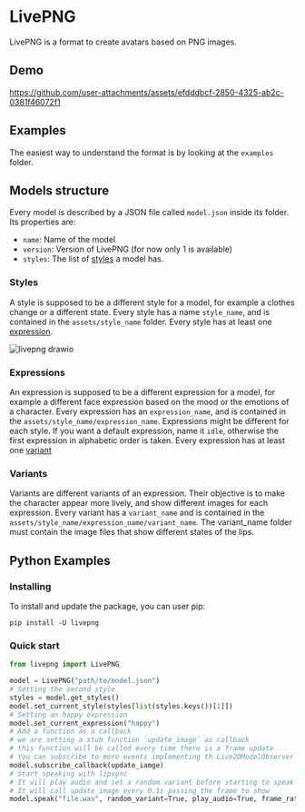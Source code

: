 # LivePNG
LivePNG is a format to create avatars based on PNG images.

## Demo
https://github.com/user-attachments/assets/efdddbcf-2850-4325-ab2c-0381f46072f1

## Examples
The easiest way to understand the format is by looking at the `examples` folder.

## Models structure
Every model is described by a JSON file called `model.json` inside its folder.
Its properties are:
- `name`: Name of the model
- `version`: Version of LivePNG (for now only 1 is available)
- `styles`: The list of [styles](#Styles) a model has.


### Styles
A style is supposed to be a different style for a model, for example a clothes change or a different state.
Every style has a name `style_name`, and is contained in the `assets/style_name` folder.
Every style has at least one [expression](#Expressions).

![livepng drawio](https://github.com/user-attachments/assets/fcfc6975-7cf7-44e1-a55b-c34d6765095f)


### Expressions
An expression is supposed to be a different expression for a model, for example a different face expression based on the mood or the emotions of a character.
Every expression has an `expression_name`, and is contained in the `assets/style_name/expression_name`.
Expressions might be different for each style.
If you want a default expression, name it `idle`, otherwise the first expression in alphabetic order is taken.
Every expression has at least one [variant](#Variants)

### Variants
Variants are different variants of an expression. Their objective is to make the character appear more lively, and show different images for each expression. 
Every variant has a `variant_name` and is contained in the `assets/style_name/expression_name/variant_name`.
The variant_name folder must contain the image files that show different states of the lips.

## Python Examples
### Installing
To install and update the package, you can user pip:
```
pip install -U livepng
```
### Quick start

```Python
from livepng import LivePNG

model = LivePNG("path/to/model.json")
# Setting the second style
styles = model.get_styles()
model.set_current_style(styles[list(styles.keys())[1]])
# Setting an happy expression
model.set_current_expression("happy")
# Add a function as a callback
# we are setting a stub function `update_image` as callback
# this function will be called every time there is a frame update
# You can subscribe to more events implementing th Live2DModelObserver interface
model.subscribe_callback(update_iamge)
# Start speaking with lipsync
# It will play audio and set a random variant before starting to speak
# It will call update_image every 0.1s passing the frame to show
model.speak("file.wav", random_variant=True, play_audio=True, frame_rate=10, interrupt_others=True, start_thread=True)
```
